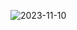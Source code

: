 
![2023-11-10](https://github.com/NikitaGryn/PPOIS/assets/114168438/8ada265d-8f51-4f45-933e-f5bf272732e4)
